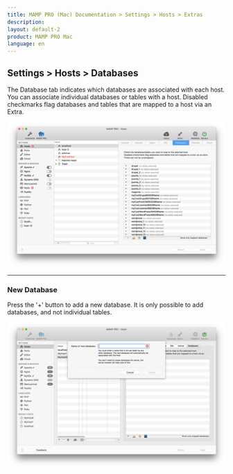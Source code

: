 ```yaml
---
title: MAMP PRO (Mac) Documentation > Settings > Hosts > Extras
description: 
layout: default-2
product: MAMP PRO Mac
language: en
---
```


## Settings > Hosts > Databases

The Database tab indicates which databases are associated with each host. You can associate individual databases or tables with a host. Disabled checkmarks flag databases and tables that are mapped to a host via an Extra.

![MAMP](/en/MAMP-PRO-Mac_5/Settings/Hosts/Databases/Databases.png)

---

### New Database

Press the '+' button to add a new database. It is only possible to add databases, and not individual tables.

![MAMP](/en/MAMP-PRO-Mac/Settings/Hosts/Databases/newDatabase.png)






